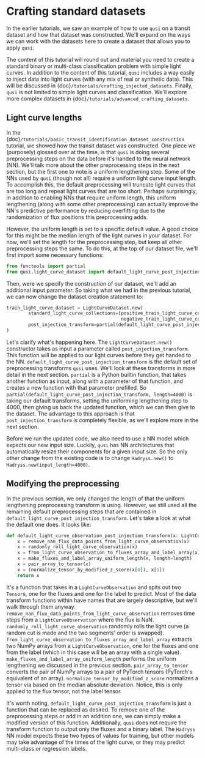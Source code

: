# Crafting standard datasets

In the earlier tutorials, we saw an example of how to use `qusi` on a transit dataset and how that dataset was constructed. We'll expand on the ways we can work with the datasets here to create a dataset that allows you to apply `qusi`.

The content of this tutorial will round out and material you need to create a standard binary or multi-class classification problem with simple light curves. In addition to the content of this tutorial, `qusi` includes a way easily to inject data into light curves (with any mix of real or synthetic data). This will be discussed in {doc}`/tutorials/crafting_injected_datasets`. Finally, `qusi` is not limited to simple light curves and classification. We'll explore more complex datasets in {doc}`/tutorials/advanced_crafting_datasets`.

## Light curve lengths

In the {doc}`/tutorials/basic_transit_identification_dataset_construction` tutorial, we showed how the transit dataset was constructed. One piece we (purposely) glossed over at the time, is that `qusi` is doing several preprocessing steps on the data before it's handed to the neural network (NN). We'll talk more about the other preprocessing steps in the next section, but the first one to note is a uniform lengthening step. Some of the NNs used by `qusi` (though not all) require a uniform light curve input length. To accomplish this, the default preprocessing will truncate light curves that are too long and repeat light curves that are too short. Perhaps surprisingly, in addition to enabling NNs that require uniform length, this uniform lengthening (along with some other preprocessing) can actually improve the NN's predictive performance by reducing overfitting due to the randomization of flux positions this preprocessing adds.

However, the uniform length is set to a specific default value. A good choice for this might be the median length of the light curves in your dataset. For now, we'll set the length for the preprocessing step, but keep all other preprocessing steps the same. To do this, at the top of our dataset file, we'll first import some necessary functions:

```python
from functools import partial
from qusi.light_curve_dataset import default_light_curve_post_injection_transform
```

Then, were we specify the construction of our dataset, we'll add an additional input parameter. So taking what we had in the previous tutorial, we can now change the dataset creation statement to:

```python
train_light_curve_dataset = LightCurveDataset.new(
        standard_light_curve_collections=[positive_train_light_curve_collection,
                                          negative_train_light_curve_collection]
        post_injection_transform=partial(default_light_curve_post_injection_transform, length=4000)
)
```

Let's clarify what's happening here. The `LightCurveDataset.new()` constructor takes as input a parameter called `post_injection_transform`. This function will be applied to our light curves before they get handed to the NN. `default_light_curve_post_injection_transform` is the default set of preprocessing transforms `qusi` uses. We'll look at these transforms in more detail in the next section. `partial` is a Python builtin function, that takes another function as input, along with a parameter of that function, and creates a new function with that parameter prefilled. So `partial(default_light_curve_post_injection_transform, length=4000)` is taking our default transforms, setting the uniforming lengthening step to 4000, then giving us back the updated function, which we can then give to the dataset. The advantage to this approach is that `post_injection_transform` is completely flexible, as we'll explore more in the next section.

Before we run the updated code, we also need to use a NN model which expects our new input size. Luckily, `qusi` has NN architectures that automatically resize their components for a given input size. So the only other change from the existing code is to change `Hadryss.new()` to `Hadryss.new(input_length=4000)`.

## Modifying the preprocessing

In the previous section, we only changed the length of that the uniform lengthening preprocessing transform is using. However, we still used all the remaining default preprocessing steps that are contained in `default_light_curve_post_injection_transform`. Let's take a look at what the default one does. It looks like:

```python
def default_light_curve_observation_post_injection_transform(x: LightCurveObservation, length: int) -> (Tensor, Tensor):
    x = remove_nan_flux_data_points_from_light_curve_observation(x)
    x = randomly_roll_light_curve_observation(x)
    x = from_light_curve_observation_to_fluxes_array_and_label_array(x)
    x = make_fluxes_and_label_array_uniform_length(x, length=length)
    x = pair_array_to_tensor(x)
    x = (normalize_tensor_by_modified_z_score(x[0]), x[1])
    return x
```

It's a function that takes in a `LightCurveObservation` and spits out two `Tensor`s, one for the fluxes and one for the label to predict. Most of the data transform functions within have names that are largely descriptive, but we'll walk through them anyway. `remove_nan_flux_data_points_from_light_curve_observation` removes time steps from a `LightCurveObservation` where the flux is NaN. `randomly_roll_light_curve_observation` randomly rolls the light curve (a random cut is made and the two segments' order is swapped). `from_light_curve_observation_to_fluxes_array_and_label_array` extracts two NumPy arrays from a `LightCurveObservation`, one for the fluxes and one from the label (which in this case will be an array with a single value). `make_fluxes_and_label_array_uniform_length` performs the uniform lengthening we discussed in the previous section. `pair_array_to_tensor` converts the pair of NumPy arrays to a pair of PyTorch tensors (PyTorch's equivalent of an array). `normalize_tensor_by_modified_z_score` normalizes a tensor via based on the median absolute deviation. Notice, this is only applied to the flux tensor, not the label tensor.

It's worth noting, `default_light_curve_post_injection_transform` is just a function that can be replaced as desired. To remove one of the preprocessing steps or add in an addition one, we can simply make a modified version of this function. Additionally, `qusi` does not require the transform function to output only the fluxes and a binary label. The `Hadryss` NN model expects these two types of values for training, but other models may take advantage of the times of the light curve, or they may predict multi-class or regression labels.
